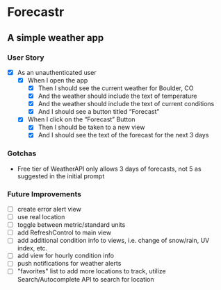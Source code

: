 # Forecastr
## A simple weather app

### User Story
- [x] As an unauthenticated user
  - [x] When I open the app
    - [x] Then I should see the current weather for Boulder, CO
    - [x] And the weather should include the text of temperature
    - [x] And the weather should include the text of current conditions
    - [x] And I should see a button titled “Forecast”
  - [x] When I click on the “Forecast” Button
    - [x] Then I should be taken to a new view
    - [x] And I should see the text of the forecast for the next 3 days

### Gotchas
- Free tier of WeatherAPI only allows 3 days of forecasts, not 5 as suggested in the initial prompt
### Future Improvements
- [ ] create error alert view
- [ ] use real location
- [ ] toggle between metric/standard units
- [ ] add RefreshControl to main view
- [ ] add additional condition info to views, i.e. change of snow/rain, UV index, etc.
- [ ] add view for hourly condition info
- [ ] push notifications for weather alerts
- [ ] "favorites" list to add more locations to track, utilize Search/Autocomplete API to search for location
